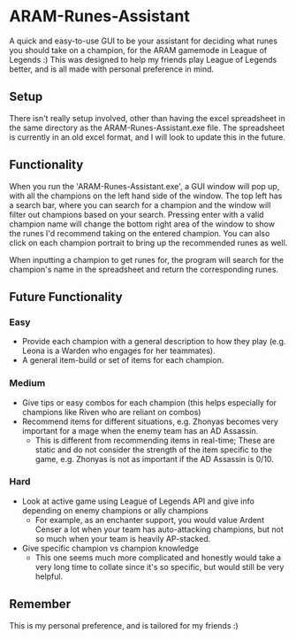 # ARAM-Runes-Assistant
A quick and easy-to-use GUI to be your assistant for deciding what runes you should take on a champion, for the ARAM gamemode in League of Legends :)
This was designed to help my friends play League of Legends better, and is all made with personal preference in mind.

## Setup
There isn't really setup involved, other than having the excel spreadsheet in the same directory as the ARAM-Runes-Assistant.exe file. 
The spreadsheet is currently in an old excel format, and I will look to update this in the future.

## Functionality
When you run the 'ARAM-Runes-Assistant.exe', a GUI window will pop up, with all the champions on the left hand side of the window.
The top left has a search bar, where you can search for a champion and the window will filter out champions based on your search. 
Pressing enter with a valid champion name will change the bottom right area of the window to show the runes I'd recommend taking on the entered champion.
You can also click on each champion portrait to bring up the recommended runes as well.

When inputting a champion to get runes for, the program will search for the champion's name in the spreadsheet and return the corresponding runes.

## Future Functionality
### Easy
- Provide each champion with a general description to how they play (e.g. Leona is a Warden who engages for her teammates).
- A general item-build or set of items for each champion.

### Medium
- Give tips or easy combos for each champion (this helps especially for champions like Riven who are reliant on combos)
- Recommend items for different situations, e.g. Zhonyas becomes very important for a mage when the enemy team has an AD Assassin.
    - This is different from recommending items in real-time; These are static and do not consider the strength of the item specific to the game, e.g. Zhonyas is not as important if the AD Assassin is 0/10.

### Hard
- Look at active game using League of Legends API and give info depending on enemy champions or ally champions
    - For example, as an enchanter support, you would value Ardent Censer a lot when your team has auto-attacking champions, but not so much when your team is heavily AP-stacked.
- Give specific champion vs champion knowledge 
    - This one seems much more complicated and honestly would take a very long time to collate since it's so specific, but would still be very helpful.

## Remember
This is my personal preference, and is tailored for my friends :)